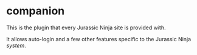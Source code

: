# companion

This is the plugin that every Jurassic Ninja site is provided with.

It allows auto-login and a few other features specific to the Jurassic Ninja _system_.


